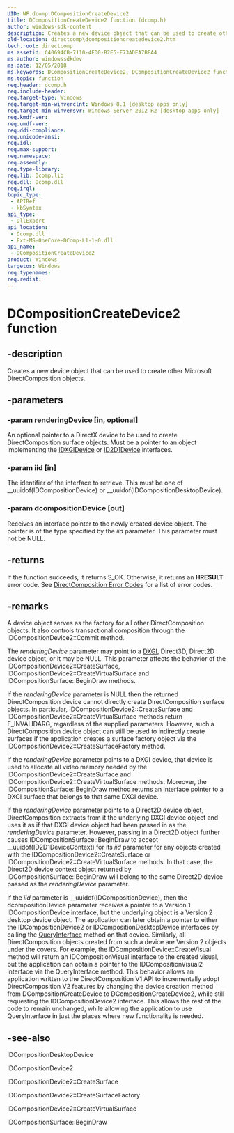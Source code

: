 ```yaml
---
UID: NF:dcomp.DCompositionCreateDevice2
title: DCompositionCreateDevice2 function (dcomp.h)
author: windows-sdk-content
description: Creates a new device object that can be used to create other Microsoft DirectComposition objects.
old-location: directcomp\dcompositioncreatedevice2.htm
tech.root: directcomp
ms.assetid: C40694CB-7110-4ED0-B2E5-F73ADEA7BEA4
ms.author: windowssdkdev
ms.date: 12/05/2018
ms.keywords: DCompositionCreateDevice2, DCompositionCreateDevice2 function [DirectComposition], dcomp/DCompositionCreateDevice2, directcomp.dcompositioncreatedevice2
ms.topic: function
req.header: dcomp.h
req.include-header: 
req.target-type: Windows
req.target-min-winverclnt: Windows 8.1 [desktop apps only]
req.target-min-winversvr: Windows Server 2012 R2 [desktop apps only]
req.kmdf-ver: 
req.umdf-ver: 
req.ddi-compliance: 
req.unicode-ansi: 
req.idl: 
req.max-support: 
req.namespace: 
req.assembly: 
req.type-library: 
req.lib: Dcomp.lib
req.dll: Dcomp.dll
req.irql: 
topic_type:
 - APIRef
 - kbSyntax
api_type:
 - DllExport
api_location:
 - Dcomp.dll
 - Ext-MS-OneCore-DComp-L1-1-0.dll
api_name:
 - DCompositionCreateDevice2
product: Windows
targetos: Windows
req.typenames: 
req.redist: 
---
```


# DCompositionCreateDevice2 function


## -description


Creates a new device object that can be used to create other Microsoft DirectComposition objects.


## -parameters




### -param renderingDevice [in, optional]

An optional pointer to a DirectX device to be used to create DirectComposition surface objects. Must be a pointer to an object implementing the <a href="https://msdn.microsoft.com/en-us/library/Bb174527(v=VS.85).aspx">IDXGIDevice</a> or <a href="https://msdn.microsoft.com/21f77c38-c115-4fdf-b294-570577a29201">ID2D1Device</a> interfaces.


### -param iid [in]

The identifier of the interface to retrieve. This must be one of __uuidof(IDCompositionDevice) or __uuidof(IDCompositionDesktopDevice).


### -param dcompositionDevice [out]

Receives an interface pointer to the newly created device object. The pointer is of the type specified by the <i>iid</i> parameter. This parameter must not be NULL.


## -returns



If the function succeeds, it returns S_OK. Otherwise, it returns an <b>HRESULT</b> error code. See <a href="https://msdn.microsoft.com/8DFBFC34-DBD0-4731-8305-B33E90C96C54">DirectComposition Error Codes</a>  for a list of error codes.




## -remarks



A device object serves as the factory for all other DirectComposition objects. It also controls transactional composition through the IDCompositionDevice2::Commit method.



The <i>renderingDevice</i> parameter may point to a <a href="https://msdn.microsoft.com/9565e874-5a8d-4b4b-a2a4-391e46922cc1">DXGI</a>, Direct3D, Direct2D device object, or it may be NULL. This parameter affects the behavior of the IDCompositionDevice2::CreateSurface, IDCompositionDevice2::CreateVirtualSurface and IDCompositionSurface::BeginDraw methods.



If the <i>renderingDevice</i> parameter is NULL then the returned DirectComposition device cannot directly create DirectComposition surface objects. In particular, IDCompositionDevice2::CreateSurface and IDCompositionDevice2::CreateVirtualSurface methods return E_INVALIDARG, regardless of the supplied parameters. However, such a DirectComposition device object can still be used to indirectly create surfaces if the application creates a surface factory object via the IDCompositionDevice2::CreateSurfaceFactory method.



If the <i>renderingDevice</i> parameter points to a DXGI device, that device is used to allocate all video memory needed by the IDCompositionDevice2::CreateSurface and IDCompositionDevice2::CreateVirtualSurface methods. Moreover, the IDCompositionSurface::BeginDraw method returns an interface pointer to a DXGI surface that belongs to that same DXGI device.



If the <i>renderingDevice</i> parameter points to a Direct2D device object, DirectComposition extracts from it the underlying DXGI device object and uses it as if that DXGI device object had been passed in as the <i>renderingDevice</i> parameter. However, passing in a Direct2D object further causes IDCompositionSurface::BeginDraw to accept __uuidof(ID2D1DeviceContext) for its <i>iid</i> parameter for any objects created with the IDCompositionDevice2::CreateSurface or IDCompositionDevice2::CreateVirtualSurface methods. In that case, the Direct2D device context object returned by IDCompositionSurface::BeginDraw will belong to the same Direct2D device passed as the <i>renderingDevice</i> parameter.



If the <i>iid</i> parameter is __uuidof(IDCompositionDevice), then the dcompositionDevice parameter receives a pointer to a Version 1 IDCompositionDevice interface, but the underlying object is a Version 2 desktop device object. The application can later obtain a pointer to either the IDCompositionDevice2 or IDCompositionDesktopDevice interfaces by calling the <a href="https://msdn.microsoft.com/54d5ff80-18db-43f2-b636-f93ac053146d">QueryInterface</a> method on that device. Similarly, all DirectComposition objects created from such a device are Version 2 objects under the covers. For example, the IDCompositionDevice::CreateVisual method will return an IDCompositionVisual interface to the created visual, but the application can obtain a pointer to the IDCompositionVisual2 interface via the QueryInterface method. This behavior allows an application written to the DirectComposition V1 API to incrementally adopt DirectComposition V2 features by changing the device creation method from DCompositionCreateDevice to DCompositionCreateDevice2, while still requesting the IDCompositionDevice2 interface. This allows the rest of the code to remain unchanged, while allowing the application to use QueryInterface in just the places where new functionality is needed.





## -see-also




IDCompositionDesktopDevice



IDCompositionDevice2



IDCompositionDevice2::CreateSurface



IDCompositionDevice2::CreateSurfaceFactory



IDCompositionDevice2::CreateVirtualSurface



IDCompositionSurface::BeginDraw
 

 

